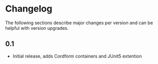
# Changelog

The following sections describe major changes per version 
and can be helpful with version upgrades.

## 0.1 

- Initial release, adds Cordform containers and JUnit5 extention
